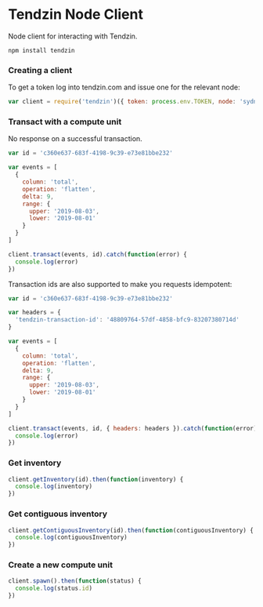 # Tendzin Node Client

Node client for interacting with Tendzin.

```
npm install tendzin
```

### Creating a client

To get a token log into tendzin.com and issue one for the relevant node:

```js
var client = require('tendzin')({ token: process.env.TOKEN, node: 'sydney' });
```

### Transact with a compute unit

No response on a successful transaction.

```js
var id = 'c360e637-683f-4198-9c39-e73e81bbe232'

var events = [
  {
    column: 'total',
    operation: 'flatten',
    delta: 9,
    range: {
      upper: '2019-08-03',
      lower: '2019-08-01'
    }
  }
]

client.transact(events, id).catch(function(error) {
  console.log(error)
})
```

Transaction ids are also supported to make you requests idempotent:

```js
var id = 'c360e637-683f-4198-9c39-e73e81bbe232'

var headers = {
  'tendzin-transaction-id': '48809764-57df-4858-bfc9-83207380714d'
}

var events = [
  {
    column: 'total',
    operation: 'flatten',
    delta: 9,
    range: {
      upper: '2019-08-03',
      lower: '2019-08-01'
    }
  }
]

client.transact(events, id, { headers: headers }).catch(function(error) {
  console.log(error)
})
```

### Get inventory

```js
client.getInventory(id).then(function(inventory) {
  console.log(inventory)
})
```

### Get contiguous inventory

```js
client.getContiguousInventory(id).then(function(contiguousInventory) {
  console.log(contiguousInventory)
})
```

### Create a new compute unit

```js
client.spawn().then(function(status) {
  console.log(status.id)
})
```
